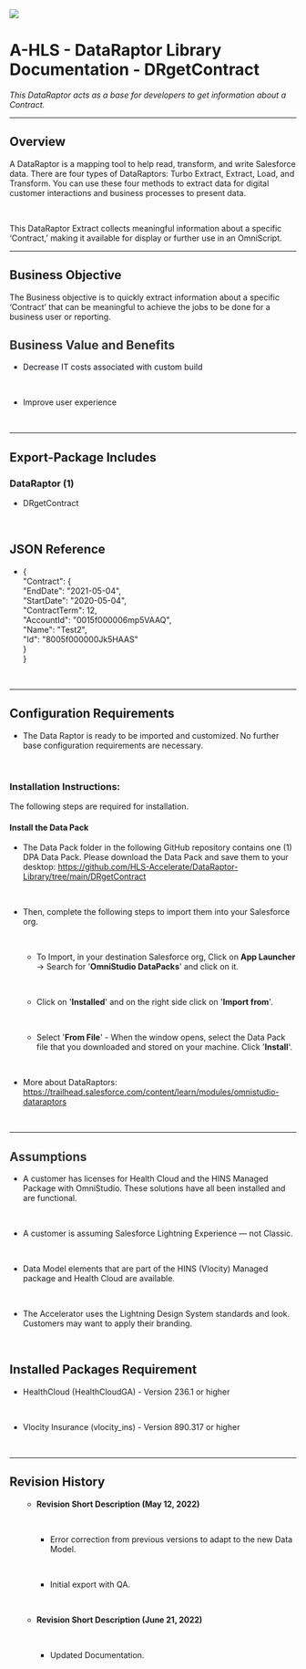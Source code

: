 ![](images/ahlsbanner.png)
<h1 id='RbXACA01blL'>A-HLS - DataRaptor Library Documentation - DRgetContract</h1>

<i>This DataRaptor acts as a base for developers to get information about a Contract.</i><br/>

<hr style='width:100%'><h2 id='RbXACA8G9bk'>Overview</h2>

A DataRaptor is a mapping tool to help read, transform, and write Salesforce data. There are four types of DataRaptors: <span style="color:#1e1e1c" textcolor="#1e1e1c">Turbo Extract, Extract, Load, and Transform. You can use these four methods to extract data for digital customer interactions and business processes to present data. </span><br/>

<br/>

This DataRaptor Extract collects meaningful information about a specific ‘Contract,’ making it available for display or further use in an OmniScript.<br/>

<hr style='width:100%'><h2 id='RbXACApZ1wl'>Business Objective</h2>

The Business objective is to quickly extract information about a specific ‘Contract’ that can be meaningful to achieve the jobs to be done for a business user or reporting.<br/>

<h2 id='RbXACAJVPQq'><span style="color:#333333" textcolor="#333333">Business Value and Benefits</span></h2>

<div style="" class="" data-section-style='5'><ul id='temp:C:RbXeba407850d644673b4c30a773'><li id='temp:C:RbXc3a6a2fdb31f47598a5245c89' class='' value='1'><span style="color:#0e101a" textcolor="#0e101a">Decrease IT costs associated with custom build</span>

<br/></li><li id='temp:C:RbX8de271a32aed47018b9d03dd7' class=''>Improve user experience

<br/></li></ul></div><hr style='width:100%'><h2 id='RbXACAtkCdC'>Export-Package Includes</h2>

<h3 id='RbXACA0x5k0'><b>DataRaptor (1)</b></h3>

<div style="" class="" data-section-style='5'><ul id='RbXACAm36p4'><li id='RbXACA4Dn5w' class='' value='1'>DRgetContract

<br/></li></ul></div><h2 id='RbXACAqXo2I'><b>JSON Reference</b></h2>

<div style="" class="" data-section-style='5'><ul id='RbXACAgW5xV'><li id='RbXACAzfqzt' class='' value='1'>{<br>  "Contract": {<br>    "EndDate": "2021-05-04",<br>    "StartDate": "2020-05-04",<br>    "ContractTerm": 12,<br>    "AccountId": "0015f000006mp5VAAQ",<br>    "Name": "Test2",<br>    "Id": "8005f000000Jk5HAAS"<br>  }<br>}

<br/></li></ul></div><hr style='width:100%'><h2 id='RbXACAoVPZS'>Configuration Requirements</h2>

<div style="" class="" data-section-style='5'><ul id='RbXACAC5fac'><li id='RbXACAcQpLB' class='' value='1'>The Data Raptor is ready to be imported and customized. No further base configuration requirements are necessary.

<br/></li></ul></div><h3 id='RbXACAXXAbW'>Installation Instructions:</h3>

The following steps are required for installation.<br/>

<h4 id='RbXACAWB3gU'>Install the Data Pack</h4>

<div style="" class="" data-section-style='6'><ul id='RbXACAdUAMa'><li id='RbXACAEGIEA' class='' value='1'>The Data Pack folder in the following GitHub repository contains one (1) DPA Data Pack. Please download the Data Pack and save them to your desktop: <a href="https://github.com/HLS-Accelerate/DataRaptor-Library/tree/main/DRgetContract">https://github.com/HLS-Accelerate/DataRaptor-Library/tree/main/DRgetContract</a>

<br/></li><li id='RbXACADLZl1' class='parent'>Then, complete the following steps to import them into your Salesforce org.

<br/></li><ul><li id='RbXACAzYxpv' class=''>To Import, in your destination Salesforce org, Click on <b>App Launcher</b> → Search for '<b>OmniStudio DataPacks</b>' and click on it.

<br/></li><li id='RbXACAqzGLc' class=''>Click on '<b>Installed</b>' and on the right side click on '<b>Import from</b>'.

<br/></li><li id='RbXACAov0QI' class=''>Select '<b>From File</b>' - When the window opens, select the Data Pack file that you downloaded and stored on your machine. Click '<b>Install</b>'.

<br/></li></ul><li id='RbXACAELy8H' class=''>More about DataRaptors: <a href="https://trailhead.salesforce.com/content/learn/modules/omnistudio-dataraptors">https://trailhead.salesforce.com/content/learn/modules/omnistudio-dataraptors</a>

<br/></li></ul></div><hr style='width:100%'><h2 id='RbXACAXW5HB'><span style="color:#333333" textcolor="#333333">Assumptions</span></h2>

<div style="" class="" data-section-style='5'><ul id='RbXACA9cfjy'><li id='RbXACAbEhVF' class='' value='1'>A customer has licenses for Health Cloud and the HINS Managed Package with OmniStudio. These solutions have all been installed and are functional.

<br/></li><li id='RbXACAKRk45' class=''>A customer is assuming Salesforce Lightning Experience — not Classic.

<br/></li><li id='RbXACAlqry4' class=''>Data Model elements that are part of the HINS (Vlocity) Managed package and Health Cloud are available.

<br/></li><li id='RbXACAsfS50' class=''>The Accelerator uses the Lightning Design System standards and look. Customers may want to apply their branding.

<br/></li></ul></div><h2 id='RbXACAw7d9O'>Installed Packages Requirement</h2>

<div style="" class="" data-section-style='5'><ul id='RbXACA5z9JJ'><li id='RbXACAon6Ip' class='' value='1'>HealthCloud (HealthCloudGA) - Version 236.1 or higher

<br/></li><li id='RbXACAUprQN' class=''>Vlocity Insurance (vlocity_ins) - Version 890.317 or higher

<br/></li></ul></div><hr style='width:100%'><h2 id='RbXACAHN5iS'>Revision History</h2>

<div style="" class="" data-section-style='5'><ul id='RbXACAfFQp0'><ul><li id='RbXACAk4w5t' class='parent' value='1'><b>Revision Short Description (May 12, 2022)</b>

<br/></li><ul><li id='RbXACA6CqgY' class=''>Error correction from previous versions to adapt to the new Data Model.

<br/></li><li id='RbXACAsbLEK' class=''>Initial export with QA.

<br/></li></ul><li id='RbXACAYiVH7' class='parent'><b>Revision Short Description (June 21, 2022)</b>

<br/></li><ul><li id='RbXACAZACtm' class=''>Updated Documentation.
